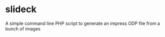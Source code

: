 slideck
=======

A simple command line PHP script to generate an impress ODP file from a bunch of images
